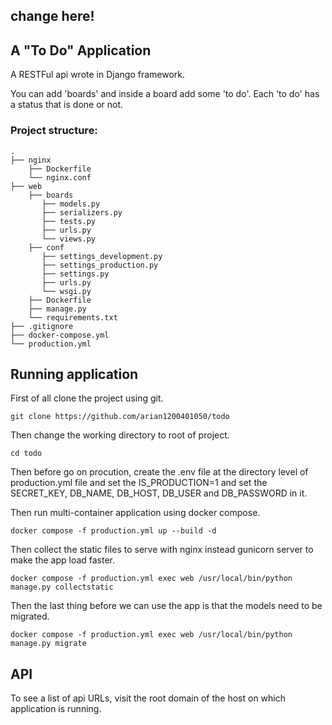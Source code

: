 ## change here!
## A "To Do" Application

A RESTFul api wrote in Django framework.

You can add 'boards' and inside a board add some 'to do'.
Each 'to do' has a status that is done or not.

### Project structure:
```
.
├── nginx
    ├── Dockerfile
    └── nginx.conf
├── web
    ├── boards
       ├── models.py
       ├── serializers.py
       ├── tests.py
       ├── urls.py
       └── views.py
    ├── conf
       ├── settings_development.py
       ├── settings_production.py
       ├── settings.py
       ├── urls.py
       └── wsgi.py
    ├── Dockerfile
    ├── manage.py
    └── requirements.txt  
├── .gitignore
├── docker-compose.yml
└── production.yml

```

## Running application

First of all clone the project using git.

```
git clone https://github.com/arian1200401050/todo
```

Then change the working directory to root of project. 

```
cd todo
```

Then before go on procution, create the .env file at the directory level of production.yml file and set the IS_PRODUCTION=1 and set the SECRET_KEY, DB_NAME, DB_HOST, DB_USER and DB_PASSWORD in it.

Then run multi-container application using docker compose.

```
docker compose -f production.yml up --build -d
```

Then collect the static files to serve with nginx instead gunicorn server to make the app load faster.

```
docker compose -f production.yml exec web /usr/local/bin/python manage.py collectstatic
```

Then the last thing before we can use the app is that the models need to be migrated.

```
docker compose -f production.yml exec web /usr/local/bin/python manage.py migrate
```

## API

To see a list of api URLs, visit the root domain of the host on which application is running.

